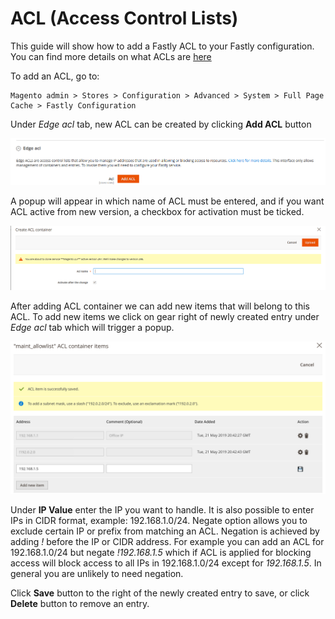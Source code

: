 # ACL (Access Control Lists)

This guide will show how to add a Fastly ACL to your Fastly configuration. You can find more
details on what ACLs are [here](https://docs.fastly.com/en/guides/about-acls)

To add an ACL, go to:
```
Magento admin > Stores > Configuration > Advanced > System > Full Page Cache > Fastly Configuration
```
Under *Edge acl* tab, new ACL can be created by clicking **Add ACL** button

![ACL](../images/guides/acl/acl.png "ACL")

A popup will appear in which name of ACL must be entered, and if you want
ACL active from new version, a checkbox for activation must be ticked.

![ACL_Add_Container](../images/guides/acl/acl-container.png "ACL Add Container")

After adding ACL container we can add new items that will belong to this ACL. 
To add new items we click on gear right of newly created entry under *Edge acl* tab which will trigger a popup.

![ACL_Item](../images/guides/acl/acl-item.png "ACL Item")

Under **IP Value** enter the IP you want to handle. It is also possible to enter IPs in CIDR format, example: 192.168.1.0/24.
Negate option allows you to exclude certain IP or prefix from matching an ACL. Negation is achieved by adding *!* before the IP or CIDR address.
For example you can add an ACL for 192.168.1.0/24 but negate *!192.168.1.5* which if ACL is applied for blocking access will block access to all IPs in
192.168.1.0/24 except for *192.168.1.5*. In general you are unlikely to need negation.

Click **Save** button to the right of the newly created entry to save, or click **Delete** button to remove an entry.
